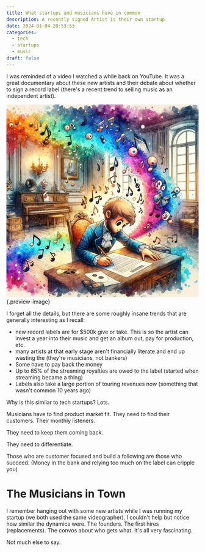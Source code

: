 ```yaml
---
title: What startups and musicians have in common
description: A recently signed Artist is their own startup
date: 2024-01-04 20:53:53
categories:
  - tech
  - startups
  - music
draft: false
---
```

I was reminded of a video I watched a while back on YouTube. It was a great documentary about these new artists and their debate about whether to sign a record label (there's a recent trend to selling music as an independent artist). 

![Putting pen to ink](../img/dalle-musician-signing-record-label-watercolors.jpeg){.preview-image}

I forget all the details, but there are some roughly insane trends that are generally interesting as I recall:

- new record labels are for $500k give or take. This is so the artist can invest a year into their music and get an album out, pay for production, etc. 
- many artists at that early stage aren't financially literate and end up wasting the  (they're musicians, not bankers)
- Some have to pay back the money
- Up to 85% of the streaming royalties are owed to the label (started when streaming became a thing)
- Labels also take a large portion of touring revenues now (something that wasn't common 10 years ago)

Why is this similar to tech startups? Lots.

Musicians have to find product market fit. They need to find their customers. Their monthly listeners. 

They need to keep them coming back. 

They need to differentiate. 

Those who are customer focused and build a following are those who succeed. (Money in the bank and relying too much on the label can cripple you)

# The Musicians in Town

I remember hanging out with some new artists while I was running my startup (we both used the same videographer). I couldn't help but notice how similar the dynamics were. The founders. The first hires (replacements). The convos about who gets what. It's all very fascinating. 

Not much else to say. 

